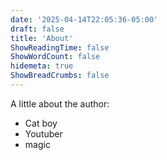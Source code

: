 ```yaml
---
date: '2025-04-14T22:05:36-05:00'
draft: false
title: 'About'
ShowReadingTime: false
ShowWordCount: false
hidemeta: true
ShowBreadCrumbs: false
---
```


A little about the author:

- Cat boy
- Youtuber
- magic
